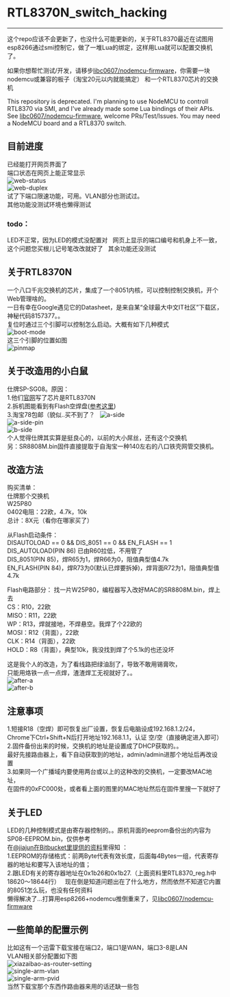 # RTL8370N_switch_hacking
---
这个repo应该不会更新了，也没什么可能更新的，关于RTL8370最近在试图用esp8266通过smi控制它，做了一堆Lua的绑定，这样用Lua就可以配置交换机了。  

如果你想帮忙测试/开发，请移步[libc0607/nodemcu-firmware](https://github.com/libc0607/nodemcu-firmware)，你需要一块nodemcu或兼容的板子（淘宝20元以内就能搞定） 和一个RTL8370芯片的交换机  

This repository is deprecated. I'm planning to use NodeMCU to controll RTL8370 via SMI, and I've already made some Lua bindings of their APIs.   
See [libc0607/nodemcu-firmware](https://github.com/libc0607/nodemcu-firmware), welcome PRs/Test/Issues. You may need a NodeMCU board and a RTL8370 switch.  



## 目前进度
已经能打开网页界面了  
端口状态在网页上能正常显示  
![web-status](https://github.com/libc0607/RTL8370N_switch_hacking/blob/master/pic/web-status.png)  
![web-duplex](https://github.com/libc0607/RTL8370N_switch_hacking/blob/master/pic/web-duplex.png)  
试了下端口限速功能，可用。VLAN部分也测试过。   
其他功能没测试环境也懒得测试  

### todo：  
LED不正常，因为LED的模式没配置对  
网页上显示的端口编号和机身上不一致，这个问题您买根儿记号笔改改就好了  
其余功能还没测试  

## 关于RTL8370N
一个八口千兆交换机的芯片，集成了一个8051内核，可以控制控制交换机，开个Web管理啥的。  
一日有幸在Google遇见它的Datasheet，是来自某“全球最大中文IT社区”下载区，神秘代码8157377。。  
复位时通过三个引脚可以控制怎么启动。大概有如下几种模式  
![boot-mode](https://github.com/libc0607/RTL8370N_switch_hacking/blob/master/pic/boot-mode.png)  
这三个引脚的位置如图  
![pinmap](https://github.com/libc0607/RTL8370N_switch_hacking/blob/master/pic/datasheet-pinmap.png)  

## 关于改造用的小白鼠
仕牌SP-SG08。原因：  
1.他们[官网](http://www.seapai.com.cn/a/gb2312/product/jiaohuanji/2014/0815/SP-SG08.html#hear2)写了芯片是RTL8370N  
2.拆机图能看到有Flash空焊盘([参考这里](http://bbs.mydigit.cn/read.php?tid=974442))  
3.淘宝78包邮（貌似..买不到了？  
![a-side](https://github.com/libc0607/RTL8370N_switch_hacking/blob/master/pic/seapai-a-side.png)  
![a-side-pin](https://github.com/libc0607/RTL8370N_switch_hacking/blob/master/pic/seapai-a-side-with-pinmap.png)  
![b-side](https://github.com/libc0607/RTL8370N_switch_hacking/blob/master/pic/seapai-b-side.png)  
个人觉得仕牌其实算是挺良心的，以前的大小屌丝，还有这个交换机  
另：SR8808M.bin固件直接提取于自淘宝一种140左右的八口铁壳网管交换机。  

## 改造方法
购买清单：  
仕牌那个交换机    
W25P80  
0402电阻：22欧，4.7k，10k  
总计：8X元（看你在哪家买了）

从Flash启动条件：  
DISAUTOLOAD == 0 && DIS_8051 == 0 && EN_FLASH == 1  
DIS_AUTOLOAD(PIN 86) 已由R60拉低，不用管了  
DIS_8051(PIN 85)，焊R65为1，焊R66为0，阻值典型值4.7k  
EN_FLASH(PIN 84)，焊R73为0(默认已焊要拆掉)，焊背面R72为1，阻值典型值4.7k  


Flash电路部分：
找一片W25P80，编程器写入改好MAC的SR8808M.bin，焊上去  
CS：R10，22欧  
MISO：R11，22欧  
WP：R13，焊就接地，不焊悬空。我焊了个22欧的  
MOSI：R12（背面），22欧  
CLK：R14（背面），22欧  
HOLD：R8（背面），典型10k，我没找到焊了个5.1k的也还没坏

这是我个人的改造，为了看线路把绿油刮了，导致不敢用锡膏吹，  
只能用烙铁一点一点焊，渣渣焊工无视就好了。。  
![after-a](https://github.com/libc0607/RTL8370N_switch_hacking/blob/master/pic/after-a.png)  
![after-b](https://github.com/libc0607/RTL8370N_switch_hacking/blob/master/pic/after-b.png)  

## 注意事项
1.短接R18（空焊）即可恢复出厂设置，恢复后电脑设成192.168.1.2/24，  
  Chrome下Ctrl+Shift+N后打开地址192.168.1.1，认证 空/空（直接确定进入即可）  
2.固件备份出来的时候，交换机的地址是设置成了DHCP获取的。。  
  最好先接路由器上，看下自动获取到的地址，admin/admin进那个地址后再改设置  
3.如果同一个广播域内要使用两台或以上的这种改的交换机，一定要改MAC地址，  
  在固件的0xFC000处，或者看上面的图里的MAC地址然后在固件里搜一下就好了  

## 关于LED
LED的几种控制模式是由寄存器控制的。。原机背面的eeprom备份出的内容为SP08-EEPROM.bin，仅供参考  
在[@jiajun在Bitbucket里提供的资料](https://bitbucket.org/jiajun/rtl8xxx-switch)里得知 ：  
1.EEPROM的存储格式：前两Byte代表有效长度，后面每4Bytes一组，代表寄存器的地址和要写入该地址的值；  
2.跟LED有关的寄存器地址在0x1b26和0x1b27.（上面资料里RTL8370_reg.h中18620～18644行）  
现在倒是知道问题出在了什么地方，然而依然不知道它内置的8051怎么玩，也没有任何资料  
懒得解决了...打算用esp8266+nodemcu推倒重来了，见[libc0607/nodemcu-firmware](https://github.com/libc0607/nodemcu-firmware)   

  
## 一些简单的配置示例
比如这有一个迅雷下载宝接在端口2，端口1是WAN，端口3-8是LAN  
VLAN相关部分配置如下图   
![xiazaibao-as-router-setting](https://github.com/libc0607/RTL8370N_switch_hacking/blob/master/pic/xiazaibao-as-router-setting.png)  
![single-arm-vlan](https://github.com/libc0607/RTL8370N_switch_hacking/blob/master/pic/single-arm-vlan.png)  
![single-arm-pvid](https://github.com/libc0607/RTL8370N_switch_hacking/blob/master/pic/single-arm-pvid.png)  
当然下载宝那个东西作路由器来用的话还缺一些包  


